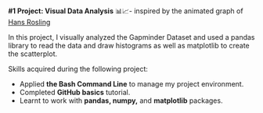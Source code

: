 **#1 Project: Visual Data Analysis** 📊📈- inspired by the animated graph of [Hans Rosling](https://www.youtube.com/watch?v=jbkSRLYSojo)

In this project, I visually analyzed the Gapminder Dataset and used a pandas library to read the data and draw histograms as well as matplotlib to create the scatterplot.

Skills acquired during the following project: 

- Applied **the Bash Command Line** to manage my project environment. 
- Completed **GitHub basics** tutorial. 
- Learnt to work with **pandas, numpy,** and **matplotlib** packages. 
